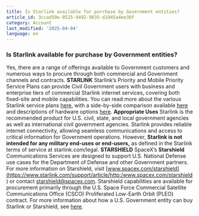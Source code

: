 ```yaml
---
title: Is Starlink available for purchase by Government entities?
article_id: 3ccad59e-9525-9492-9835-d1945a4ee30f
category: Account
last_modified: '2025-04-04'
language: en
---
```


### Is Starlink available for purchase by Government entities?
Yes, there are a range of offerings available to Government customers and numerous ways to procure through both commercial and Government channels and contracts.
**STARLINK**
Starlink’s Priority and Mobile Priority Service Plans can provide Civil Government users with business and enterprise tiers of commercial Starlink internet services, covering both fixed-site and mobile capabilities. You can read more about the various Starlink service plans [here](https://www.starlink.com/support/article/<https:/support.starlink.com/?topic=c977d85e-ae57-e59c-6051-5689fb7a9cd7>), with a side-by-side comparison available [here](https://www.starlink.com/support/article/<https:/www.starlink.com/service-plans>) and descriptions of hardware options [here](https://www.starlink.com/support/article/<https:/www.starlink.com/specifications>).
**Appropriate Uses**
Starlink is the recommended product for U.S. civil, state, and local government agencies as well as international civil government agencies. Starlink provides reliable internet connectivity, allowing seamless communications and access to critical information for Government operations. However, **Starlink is not intended for any military end-uses or end-users,** as defined in the Starlink terms of service at starlink.com/legal.
**STARSHIELD**
SpaceX’s **Starshield** Communications Services are designed to support U.S. National Defense use cases for the Department of Defense and other Government partners. For more information on Starshield, visit [www.spacex.com/starshield](https://www.starlink.com/support/article/<http:/www.spacex.com/starshield>) or contact starshield@spacex.com. Starshield capabilities are available for procurement primarily through the U.S. Space Force Commercial Satellite Communications Office (CSCO) Proliferated Low-Earth Orbit (PLEO) contract.
For more information about how a U.S. Government entity can buy Starlink or Starshield, see [here](https://www.starlink.com/support/article/<https:/support.starlink.com/?topic=e1744a37-1747-565d-c93c-9bd9afff9e48>).